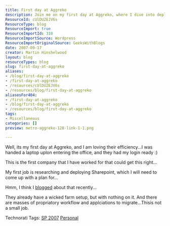 ```yaml
---
title: First day at Aggreko
description: Join me on my first day at Aggreko, where I dive into deploying SharePoint and experience their impressive efficiency. Discover my journey and insights!
ResourceId: cUlDU2EJV6s
ResourceType: blog
ResourceImport: true
ResourceImportId: 310
ResourceImportSource: Wordpress
ResourceImportOriginalSource: GeeksWithBlogs
date: 2007-09-17
creator: Martin Hinshelwood
layout: blog
resourceTypes: blog
slug: first-day-at-aggreko
aliases:
- /blog/first-day-at-aggreko
- /first-day-at-aggreko
- /resources/cUlDU2EJV6s
- /resources/blog/first-day-at-aggreko
aliasesFor404:
- /first-day-at-aggreko
- /blog/first-day-at-aggreko
- /resources/blog/first-day-at-aggreko
tags:
- Miscellaneous
categories: []
preview: metro-aggreko-128-link-1-1.png

---
```

Well, its my first day at Aggreko, and I am loving their efficiency...I was handed a laptop uplon entering the office, and they had my login ready :)

This is the first company that I have worked for that could get this right...

My first job is researching and deploying Sharepoint, which I will need to come up with a plan for...

Hmm, I think I [blogged](http://blog.hinshelwood.com/archive/2007/08/24/Sharepoint-planning.aspx) about that recently...

They already have a wicked farm setup, but with nothing on it. And there are masses of propriatory workflow and applciations to migrate...Thisis not a small job.

Technorati Tags: [SP 2007](http://technorati.com/tags/SP+2007) [Personal](http://technorati.com/tags/Personal)
